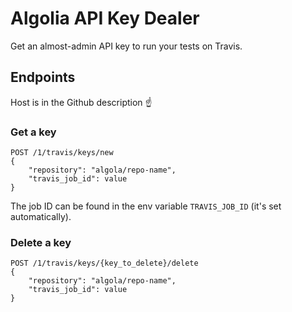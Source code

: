 # Algolia API Key Dealer

Get an almost-admin API key to run your tests on Travis.


## Endpoints

Host is in the Github description ☝️

### Get a key

```
POST /1/travis/keys/new
{
    "repository": "algola/repo-name",
    "travis_job_id": value 
}
```

The job ID can be found in the env variable `TRAVIS_JOB_ID` (it's set automatically).

### Delete a key

```
POST /1/travis/keys/{key_to_delete}/delete
{
    "repository": "algola/repo-name",
    "travis_job_id": value 
}
```
